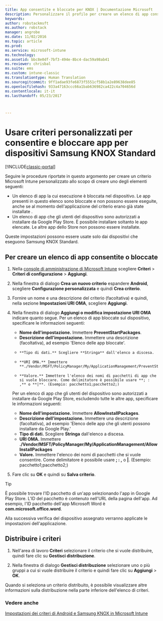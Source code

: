 ```yaml
---
title: App consentite e bloccate per KNOX | Documentazione Microsoft
description: Personalizzare il profilo per creare un elenco di app consentite e bloccate per KNOX.
keywords: 
author: robstackmsft
ms.author: robstack
manager: angrobe
ms.date: 11/02/2016
ms.topic: article
ms.prod: 
ms.service: microsoft-intune
ms.technology: 
ms.assetid: bbc8e0df-7bf3-494e-8bc4-dac59a98ab41
ms.reviewer: chrisbal
ms.suite: ems
ms.custom: intune-classic
ms.translationtype: Human Translation
ms.sourcegitcommit: 9ff1adae93fe6873f5551cf58b1a2e89638dee85
ms.openlocfilehash: 933a47163ccc66a1bab636982ca422c4a704656d
ms.contentlocale: it-it
ms.lasthandoff: 05/23/2017



---
```

# <a name="use-custom-policies-to-allow-and-block-apps-for-samsung-knox-standard-devices"></a>Usare criteri personalizzati per consentire e bloccare app per dispositivi Samsung KNOX Standard

[!INCLUDE[classic-portal](../includes/classic-portal.md)]

Seguire le procedure riportate in questo argomento per creare un criterio Microsoft Intune personalizzato allo scopo di creare uno degli elementi seguenti:

- Un elenco di app la cui esecuzione è bloccata nel dispositivo. Le app presenti in questo elenco sono bloccate e non possono essere eseguite, anche se al momento dell'applicazione del criterio erano già state installate .
- Un elenco di app che gli utenti del dispositivo sono autorizzati a installare da Google Play Store. È possibile installare soltanto le app elencate. Le altre app dello Store non possono essere installate.

Queste impostazioni possono essere usate solo dai dispositivi che eseguono Samsung KNOX Standard.

## <a name="to-create-an-allowed-or-blocked-app-list"></a>Per creare un elenco di app consentite o bloccate

1. Nella [console di amministrazione di Microsoft Intune](https://manage.microsoft.com/) scegliere **Criteri** &gt; **Criteri di configurazione** &gt; **Aggiungi**.
2. Nella finestra di dialogo **Crea un nuovo criterio** espandere **Android**, scegliere **Configurazione personalizzata** e quindi **Crea criterio**.
3. Fornire un nome e una descrizione del criterio (facoltativa) e quindi, nella sezione **Impostazioni URI OMA**, scegliere **Aggiungi**.
4. Nella finestra di dialogo **Aggiungi o modifica impostazione URI OMA** indicare quanto segue. Per un elenco di app bloccate sul dispositivo, specificare le informazioni seguenti:
    
    - **Nome dell'impostazione.** Immettere **PreventStartPackages**.
    - **Descrizione dell'impostazione.** Immettere una descrizione (facoltativa), ad esempio 'Elenco delle app bloccate'.
    -     **Tipo di dati.** Scegliere **Stringa** dall'elenco a discesa.
    -     **URI OMA.** Immettere **./Vendor/MSFT/PolicyManager/My/ApplicationManagement/PreventStartPackages**
    -     **Valore.** Immettere l'elenco dei nomi di pacchetti di app che si vuole bloccare. Come delimitatore è possibile usare **; : ,** o **|**. (Esempio: pacchetto1;pacchetto2;)

    Per un elenco di app che gli utenti del dispositivo sono autorizzati a installare da Google Play Store, escludendo tutte le altre app, specificare le informazioni seguenti:

    - **Nome dell'impostazione.** Immettere **AllowInstallPackages**.
    - **Descrizione dell'impostazione.** Immettere una descrizione (facoltativa), ad esempio 'Elenco delle app che gli utenti possono installare da Google Play.'
    - **Tipo di dati.** Scegliere **Stringa** dall'elenco a discesa.
    - **URI OMA.** Immettere **./Vendor/MSFT/PolicyManager/My/ApplicationManagement/AllowInstallPackages**
    - **Valore.** Immettere l'elenco dei nomi di pacchetti che si vuole consentire. Come delimitatore è possibile usare **; : ,** o **|**. (Esempio: pacchetto1;pacchetto2;)

4. Fare clic su **OK** e quindi su **Salva criterio**. 

>[!TIP]
> È possibile trovare l'ID pacchetto di un'app selezionando l'app in Google Play Store. L'ID del pacchetto è contenuto nell'URL della pagina dell'app. Ad esempio, l'ID pacchetto dell'app Microsoft Word è **com.microsoft.office.word**.

Alla successiva verifica del dispositivo assegnato verranno applicate le impostazioni dell'applicazione.


## <a name="deploy-the-policy"></a>Distribuire i criteri

1.  Nell'area di lavoro **Criteri** selezionare il criterio che si vuole distribuire, quindi fare clic su **Gestisci distribuzione**.

2.  Nella finestra di dialogo **Gestisci distribuzione** selezionare uno o più gruppi a cui si vuole distribuire il criterio e quindi fare clic su **Aggiungi** &gt; **OK**.

 
Quando si seleziona un criterio distribuito, è possibile visualizzare altre informazioni sulla distribuzione nella parte inferiore dell'elenco di criteri.

### <a name="see-also"></a>Vedere anche
[Impostazioni dei criteri di Android e Samsung KNOX in Microsoft Intune](android-policy-settings-in-microsoft-intune.md)

